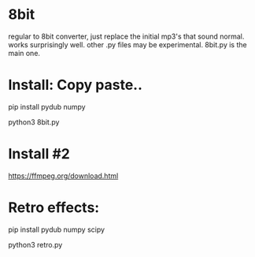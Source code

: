# 8bit
 regular to 8bit converter, just replace the initial mp3's that sound normal. works surprisingly well. other .py files may be experimental. 8bit.py is the main one.

# Install: Copy paste..

pip install pydub numpy

python3 8bit.py

# Install #2

https://ffmpeg.org/download.html

# Retro effects:

pip install pydub numpy scipy

python3 retro.py


